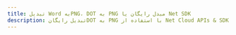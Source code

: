 ---title: تبدیل Word بهPNG، DOT به PNG مبدل رایگان یا Net SDKdescription: تبدیل رایگانDOT به PNG با استفاده از Net Cloud APIs & SDK. همچنین اسناد Microsoft Word و OpenOffice را در Cloud ایجاد، ویرایش و رندر کنید.---